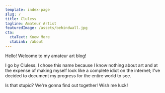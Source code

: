 ```yaml
---
template: index-page
slug: /
title: Cluless
tagline: Amateur Artist
featuredImage: /assets/behindwall.jpg
cta:
  ctaText: Know More
  ctaLink: /about
---
```

Hello! Welcome to my amateur art blog!

I go by Cluless. I chose this name because I know nothing about art and at the expense of making myself look like a complete idiot on the internet; I've decided to document my progress for the entire world to see.

Is that stupid? We're gonna find out together! Wish me luck!